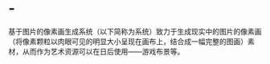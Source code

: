 # -
基于图片的像素画生成系统（以下简称为系统）致力于生成现实中的图片的像素画（将像素颗粒以肉眼可见的明显大小呈现在画布上，结合成一幅完整的图画）素材，从而作为艺术资源可以在日后使用——游戏布景等。
